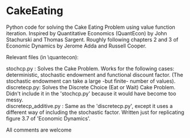 # CakeEating
Python code for solving the Cake Eating Problem using value function iteration. Inspired by Quantitative Economics (QuantEcon) by John Stachurski and Thomas Sargent. Roughly following chapters 2 and 3 of Economic Dynamics by Jerome Adda and Russell Cooper.

Relevant files (in \quantecon):

stochcp.py : Solves the Cake Problem. Works for the following cases: deterministic, stochastic endowment and functional discount factor. (The stochastic endowment can take a large -but finite- number of values).  
discretecp.py: Solves the Discrete Choice (Eat or Wait) Cake Problem. Didn't include it in the 'stochcp.py' because it would have become too messy.  
discretecp_additive.py : Same as the 'discretecp.py', except it uses a different way of including the stochastic factor. Written just for replicating figure 3.7 of 'Economic Dynamics'.

All comments are welcome

